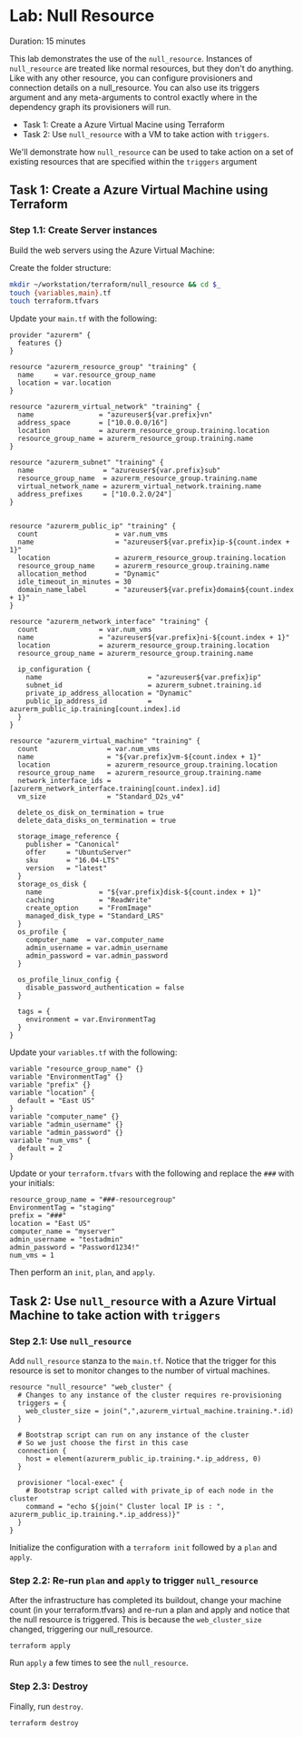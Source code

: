 # Lab: Null Resource

Duration: 15 minutes

This lab demonstrates the use of the `null_resource`. Instances of `null_resource` are treated like normal resources, but they don't do anything. Like with any other resource, you can configure provisioners and connection details on a null_resource. You can also use its triggers argument and any meta-arguments to control exactly where in the dependency graph its provisioners will run.

- Task 1: Create a Azure Virtual Macine using Terraform
- Task 2: Use `null_resource` with a VM to take action with `triggers`.

We'll demonstrate how `null_resource` can be used to take action on a set of existing resources that are specified within the `triggers` argument


## Task 1: Create a Azure Virtual Machine using Terraform

### Step 1.1: Create Server instances

Build the web servers using the Azure Virtual Machine:

Create the folder structure:

```bash
mkdir ~/workstation/terraform/null_resource && cd $_
touch {variables,main}.tf
touch terraform.tfvars
```

Update your `main.tf` with the following:

```hcl
provider "azurerm" {
  features {}
}

resource "azurerm_resource_group" "training" {
  name     = var.resource_group_name
  location = var.location
}

resource "azurerm_virtual_network" "training" {
  name                = "azureuser${var.prefix}vn"
  address_space       = ["10.0.0.0/16"]
  location            = azurerm_resource_group.training.location
  resource_group_name = azurerm_resource_group.training.name
}

resource "azurerm_subnet" "training" {
  name                 = "azureuser${var.prefix}sub"
  resource_group_name  = azurerm_resource_group.training.name
  virtual_network_name = azurerm_virtual_network.training.name
  address_prefixes     = ["10.0.2.0/24"]
}


resource "azurerm_public_ip" "training" {
  count                   = var.num_vms
  name                    = "azureuser${var.prefix}ip-${count.index + 1}"
  location                = azurerm_resource_group.training.location
  resource_group_name     = azurerm_resource_group.training.name
  allocation_method       = "Dynamic"
  idle_timeout_in_minutes = 30
  domain_name_label       = "azureuser${var.prefix}domain${count.index + 1}"
}

resource "azurerm_network_interface" "training" {
  count               = var.num_vms
  name                = "azureuser${var.prefix}ni-${count.index + 1}"
  location            = azurerm_resource_group.training.location
  resource_group_name = azurerm_resource_group.training.name

  ip_configuration {
    name                          = "azureuser${var.prefix}ip"
    subnet_id                     = azurerm_subnet.training.id
    private_ip_address_allocation = "Dynamic"
    public_ip_address_id          = azurerm_public_ip.training[count.index].id
  }
}

resource "azurerm_virtual_machine" "training" {
  count                 = var.num_vms
  name                  = "${var.prefix}vm-${count.index + 1}"
  location              = azurerm_resource_group.training.location
  resource_group_name   = azurerm_resource_group.training.name
  network_interface_ids = [azurerm_network_interface.training[count.index].id]
  vm_size               = "Standard_D2s_v4"

  delete_os_disk_on_termination = true
  delete_data_disks_on_termination = true

  storage_image_reference {
    publisher = "Canonical"
    offer     = "UbuntuServer"
    sku       = "16.04-LTS"
    version   = "latest"
  }
  storage_os_disk {
    name              = "${var.prefix}disk-${count.index + 1}"
    caching           = "ReadWrite"
    create_option     = "FromImage"
    managed_disk_type = "Standard_LRS"
  }
  os_profile {
    computer_name  = var.computer_name
    admin_username = var.admin_username
    admin_password = var.admin_password
  }

  os_profile_linux_config {
    disable_password_authentication = false
  }

  tags = {
    environment = var.EnvironmentTag
  }
}

```

Update your `variables.tf` with the following:

```hcl
variable "resource_group_name" {}
variable "EnvironmentTag" {}
variable "prefix" {}
variable "location" {
  default = "East US"
}
variable "computer_name" {}
variable "admin_username" {}
variable "admin_password" {}
variable "num_vms" {
  default = 2
}
```

Update or your `terraform.tfvars` with the following and replace the `###` with your initials:

```hcl
resource_group_name = "###-resourcegroup"
EnvironmentTag = "staging"
prefix = "###"
location = "East US"
computer_name = "myserver"
admin_username = "testadmin"
admin_password = "Password1234!"
num_vms = 1
```

Then perform an `init`, `plan`, and `apply`.

## Task 2: Use `null_resource` with a Azure Virtual Machine to take action with `triggers`

### Step 2.1: Use `null_resource`

Add `null_resource` stanza to the `main.tf`.  Notice that the trigger for this resource is set to monitor changes to the number of virtual machines.

```hcl
resource "null_resource" "web_cluster" {
  # Changes to any instance of the cluster requires re-provisioning
  triggers = {
    web_cluster_size = join(",",azurerm_virtual_machine.training.*.id)
  }

  # Bootstrap script can run on any instance of the cluster
  # So we just choose the first in this case
  connection {
    host = element(azurerm_public_ip.training.*.ip_address, 0)
  }

  provisioner "local-exec" {
    # Bootstrap script called with private_ip of each node in the cluster
    command = "echo ${join(" Cluster local IP is : ", azurerm_public_ip.training.*.ip_address)}"
  }
}
```

Initialize the configuration with a `terraform init` followed by a `plan` and `apply`.

### Step 2.2: Re-run `plan` and `apply` to trigger `null_resource`

After the infrastructure has completed its buildout, change your machine count (in your terraform.tfvars) and re-run a plan and apply and notice that the null resource is triggered.  This is because the `web_cluster_size` changed, triggering our null_resource.

```shell
terraform apply
```

Run `apply` a few times to see the `null_resource`.

### Step 2.3: Destroy

Finally, run `destroy`.

```shell
terraform destroy
```
